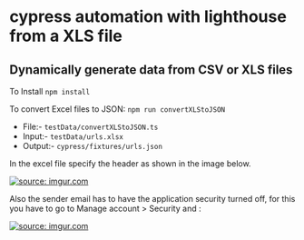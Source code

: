 # cypress automation with lighthouse from a XLS file 

## Dynamically generate data from CSV or XLS files

To Install `npm install` 

To convert Excel files to JSON: `npm run convertXLStoJSON`

- File:- `testData/convertXLStoJSON.ts`
- Input:- `testData/urls.xlsx`
- Output:- `cypress/fixtures/urls.json`

In the excel file specify the header as shown in the image below. 

<a href="https://imgur.com/d0dtzUr"><img src="https://i.imgur.com/d0dtzUr.png" title="source: imgur.com" /></a>

Also the sender email has to have the application security turned off, for this you have to go to Manage account > Security and : 

<a href="https://imgur.com/AFKoGbP"><img src="https://i.imgur.com/AFKoGbP.png" title="source: imgur.com" /></a>
